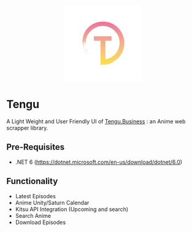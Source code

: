 <p align="center">
 <img src="/Tengu/Assets/logo_animated.gif" width="200" height="200" /> 
</p>

# Tengu
A Light Weight and User Friendly UI of [Tengu.Business](https://github.com/giuseppeSalerno10/Tengu.Business) : an Anime web scrapper library.

## Pre-Requisites
 - .NET 6 (https://dotnet.microsoft.com/en-us/download/dotnet/6.0)

## Functionality
 - Latest Episodes
 - Anime Unity/Saturn Calendar
 - Kitsu API Integration (Upcoming and search)
 - Search Anime
 - Download Episodes
